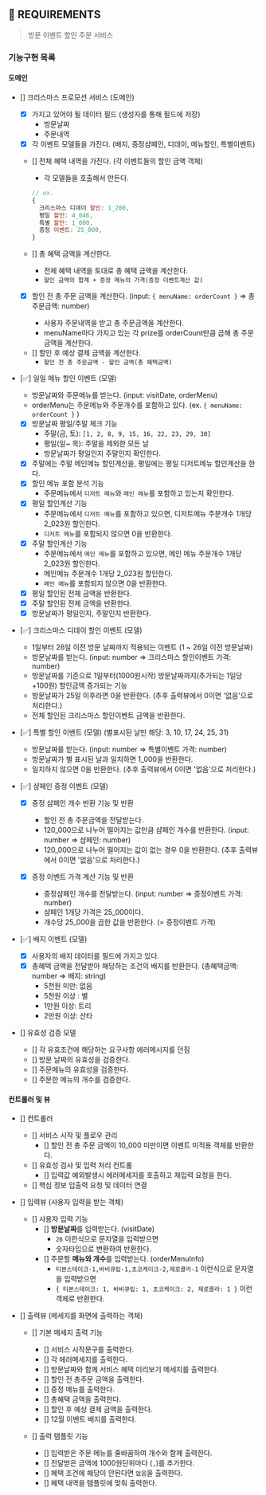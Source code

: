## 🚀 REQUIREMENTS

> 방문 이벤트 할인 주문 서비스

### 기능구현 목록

#### 도메인

- [] 크리스마스 프로모션 서비스 (도메인)

  - [x] 가지고 있어야 될 데이터 필드 (생성자를 통해 필드에 저장)
    - 방문날짜
    - 주문내역
  - [x] 각 이벤트 모델들을 가진다. (배지, 증정샴페인, 디데이, 메뉴할인, 특별이벤트)
  - [] 전체 혜택 내역을 가진다. (각 이벤트들의 할인 금액 객체)
    - 각 모델들을 호출해서 만든다.
    ```js
    // ex.
    {
      크리스마스 디데이 할인: 1_200,
      평일 할인: 4_046,
      특별 할인: 1_000,
      증정 이벤트: 25_000,
    }
    ```
  - [] 총 혜택 금액을 계산한다.

    - 전체 혜택 내역을 토대로 총 혜택 금액을 계산한다.
    - `할인 금액의 합계 + 증정 메뉴의 가격(증정 이벤트계산 값)`

  - [x] 할인 전 총 주문 금액을 계산한다. (input: `{ menuName: orderCount }` => 총 주문금액: number)

    - 사용자 주문내역을 받고 총 주문금액을 계산한다.
    - menuName마다 가지고 있는 각 prize를 orderCount만큼 곱해 총 주문 금액을 계산한다.

  - [] 할인 후 예상 결제 금액을 계산한다.
    - `할인 전 총 주문금액 - 할인 금액(총 혜택금액)`

- [✅] 일일 메뉴 할인 이벤트 (모델)

  - 방문날짜와 주문메뉴를 받는다. (input: visitDate, orderMenu)
  - orderMenu는 주문메뉴와 주문개수를 포함하고 있다. (ex. `{ menuName: orderCount }` )

  - [x] 방문날짜 평일/주말 체크 기능
    - 주말(금, 토): `[1, 2, 8, 9, 15, 16, 22, 23, 29, 30]`
    - 평일(일~ 목): 주말을 제외한 모든 날
    - 방문날짜가 평일인지 주말인지 확인한다.
  - [x] 주말에는 주말 메인메뉴 할인계산을, 평일에는 평일 디저트메뉴 할인계산을 한다.
  - [x] 할인 메뉴 포함 분석 기능
    - 주문메뉴에서 `디저트 메뉴`와 `메인 메뉴`를 포함하고 있는지 확인한다.
  - [x] 평일 할인계산 기능
    - 주문메뉴에서 `디저트 메뉴`를 포함하고 있으면, 디저트메뉴 주문개수 1개당 2_023원 할인한다.
    - `디저트 메뉴`를 포함되지 않으면 0을 반환한다.
  - [x] 주말 할인계산 기능
    - 주문메뉴에서 `메인 메뉴`를 포함하고 있으면, 메인 메뉴 주문개수 1개당 2_023원 할인한다.
    - 메인메뉴 주문개수 1개당 2_023원 할인한다.
    - `메인 메뉴`를 포함되지 않으면 0을 반환한다.
  - [x] 평일 할인된 전체 금액을 반환한다.
  - [x] 주말 할인된 전체 금액을 반환한다.
  - [x] 방문날짜가 평일인지, 주말인지 반환한다.

- [✅] 크리스마스 디데이 할인 이벤트 (모델)

  - 1일부터 26일 이전 방문 날짜까지 적용되는 이벤트 (1 ~ 26일 이전 방문날짜)
  - 방문날짜를 받는다. (input: number => 크리스마스 할인이벤트 가격: number)
  - 방문날짜를 기준으로 1일부터(1000원시작) 방문날짜까지(추가되는 1일당 +100원) 할인금액 증가되는 기능
  - 방문날짜가 25일 이후라면 0을 반환한다. (추후 출력뷰에서 0이면 '없음'으로 처리한다.)
  - 전체 할인된 크리스마스 할인이벤트 금액을 반환한다.

- [✅] 특별 할인 이벤트 (모델) (별표시된 날만 해당: 3, 10, 17, 24, 25, 31)

  - 방문날짜를 받는다. (input: number => 특별이벤트 가격: number)
  - 방문날짜가 별 표시된 날과 일치하면 1_000을 반환한다.
  - 일치하지 않으면 0을 반환한다. (추후 출력뷰에서 0이면 '없음'으로 처리한다.)

- [✅] 샴페인 증정 이벤트 (모델)

  - [x] 증정 샴페인 개수 반환 기능 및 반환

    - 할인 전 총 주문금액을 전달받는다.
    - 120_000으로 나누어 떨어지는 값만큼 샴페인 개수를 반환한다. (input: number => 샴페인: number)
    - 120_000으로 나누어 떨어지는 값이 없는 경우 0을 반환한다. (추후 출력뷰에서 0이면 '없음'으로 처리한다.)

  - [x] 증정 이벤트 가격 계산 기능 및 반환

    - 증정샴페인 개수를 전달받는다. (input: number => 증정이벤트 가격: number)
    - 샴페인 1개당 가격은 25_000이다.
    - 개수당 25_000을 곱한 값을 반환한다. (= 증정이벤트 가격)

- [✅] 배지 이벤트 (모델)

  - [x] 사용자의 배지 데이터를 필드에 가지고 있다.
  - [x] 총혜택 금액을 전달받아 해당하는 조건의 배지를 반환한다. (총혜택금액: number => 배지: string)
    - 5천원 미만: 없음
    - 5천원 이상 : 별
    - 1만원 이상: 트리
    - 2만원 이상: 산타

- [] 유효성 검증 모델

  - [] 각 유효조건에 해당하는 요구사항 에러메시지를 던짐
  - [] 방문 날짜의 유효성을 검증한다.
  - [] 주문메뉴의 유효성을 검증한다.
  - [] 주문한 메뉴의 개수를 검증한다.

#### 컨트롤러 및 뷰

- [] 컨트롤러

  - [] 서비스 시작 및 플로우 관리
    - [] 할인 전 총 주문 금액이 10_000 미만이면 이벤트 미적용 객체를 반환한다.
  - [] 유효성 검사 및 입력 처리 컨트롤
    - [] 입력값 예외발생시 에러메세지를 호출하고 재입력 요청을 한다.
  - [] 핵심 정보 입출력 요청 및 데이터 연결

- [] 입력뷰 (사용자 입력을 받는 객체)

  - [] 사용자 입력 기능
    - [] **방문날짜**를 입력받는다. (visitDate)
      - `26` 이런식으로 문자열을 입력받으면
      - 숫자타입으로 변환하여 반환한다.
    - [] 주문할 **메뉴와 개수**를 입력받는다. (orderMenuInfo)
      - `티본스테이크-1,바비큐립-1,초코케이크-2,제로콜라-1` 이런식으로 문자열을 입력받으면
      - `{ 티본스테이크: 1, 바비큐립: 1, 초코케이크: 2, 제로콜라: 1 }` 이런 객체로 반환한다.

- [] 출력뷰 (메세지를 화면에 출력하는 객체)

  - [] 기본 메세지 출력 기능

    - [] 서비스 시작문구를 출력한다.
    - [] 각 에러메세지를 출력한다.
    - [] 방문날짜와 함께 서비스 혜택 미리보기 메세지를 출력한다.
    - [] 할인 전 총주문 금액을 출력한다.
    - [] 증정 메뉴를 출력한다.
    - [] 총혜택 금액을 출력한다.
    - [] 할인 후 예상 결제 금액을 출력한다.
    - [] 12월 이벤트 배지를 출력한다.

  - [] 출력 템플릿 기능
    - [] 입력받은 주문 메뉴를 줄바꿈하여 개수와 함께 출력한다.
    - [] 전달받은 금액에 1000원단위마다 (`,`)를 추가한다.
    - [] 혜택 조건에 해당이 안된다면 `없음`을 출력한다.
    - [] 혜택 내역을 템플릿에 맞춰 출력한다.
